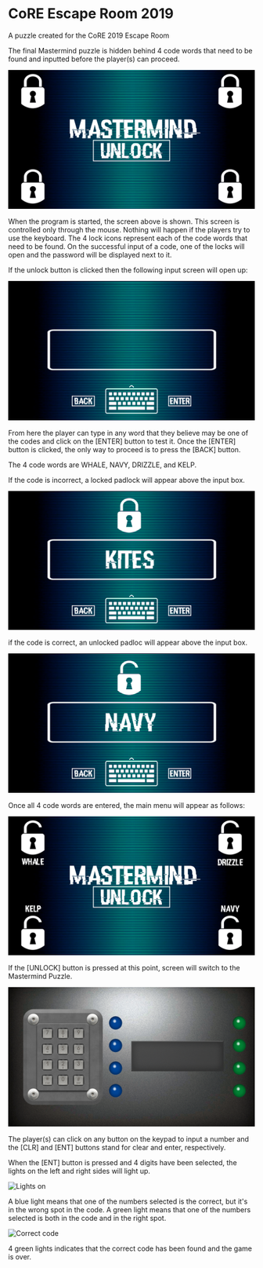 # CoRE Escape Room 2019
A puzzle created for the CoRE 2019 Escape Room

The final Mastermind puzzle is hidden behind 4 code words that need to be found and inputted before the player(s) can proceed.

![Title Screen](/designs/TitleScreenLocked.png)

When the program is started, the screen above is shown. This screen is controlled only through the mouse. Nothing will happen if the players try to use the keyboard. The 4 lock icons represent each of the code words that need to be found. On the successful input of a code, one of the locks will open and the password will be displayed next to it. 


If the unlock button is clicked then the following input screen will open up:

![Blank Input](/designs/InputScreenBlank.png)

From here the player can type in any word that they believe may be one of the codes and click on the [ENTER] button to test it. Once the [ENTER] button is clicked, the only way to proceed is to press the [BACK] button. 

The 4 code words are WHALE, NAVY, DRIZZLE, and KELP.

If the code is incorrect, a locked padlock will appear above the input box.

![Wrong input](/designs/InputScreenWrong.png)

if the code is correct, an unlocked padloc will appear above the input box.

![Corrent input](/designs/InputScreenRight.png)

Once all 4 code words are entered, the main menu will appear as follows:

![Title Unlocked](/designs/TitleScreenUnlocked.png)

If the [UNLOCK] button is pressed at this point, screen will switch to the Mastermind Puzzle.

![Lights off](/designs/MastermindBlank.png)

The player(s) can click on any button on the keypad to input a number and the [CLR] and [ENT] buttons stand for clear and enter, respectively.

When the [ENT] button is pressed and 4 digits have been selected, the lights on the left and right sides will light up. 

![Lights on](/designs/MastermindBlankAttempt.png)

A blue light means that one of the numbers selected is the correct, but it's in the wrong spot in the code.
A green light means that one of the numbers selected is both in the code and in the right spot.

![Correct code](/designs/MastermindBlankComplete.png)

4 green lights indicates that the correct code has been found and the game is over.
